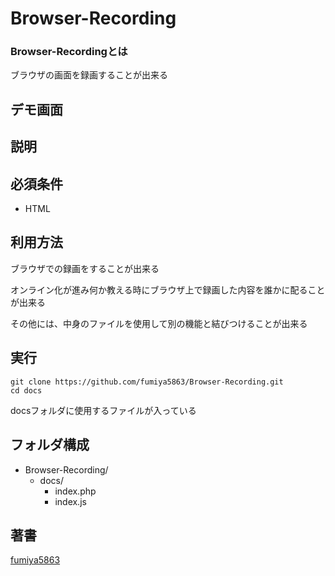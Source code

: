 # Browser-Recording
### Browser-Recordingとは

ブラウザの画面を録画することが出来る

## デモ画面

## 説明

## 必須条件
- HTML

## 利用方法
ブラウザでの録画をすることが出来る

オンライン化が進み何か教える時にブラウザ上で録画した内容を誰かに配ることが出来る

その他には、中身のファイルを使用して別の機能と結びつけることが出来る

## 実行
```
git clone https://github.com/fumiya5863/Browser-Recording.git
cd docs
```
docsフォルダに使用するファイルが入っている

## フォルダ構成
- Browser-Recording/
  - docs/
    - index.php
    - index.js

## 著書
[fumiya5863](https://github.com/fumiya5863)
